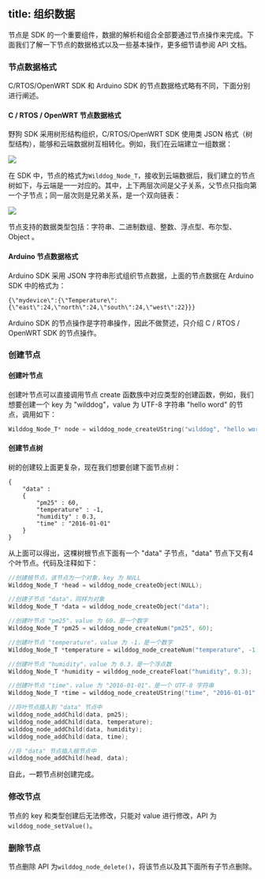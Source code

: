 title:  组织数据
---

节点是 SDK 的一个重要组件，数据的解析和组合全部要通过节点操作来完成。下面我们了解一下节点的数据格式以及一些基本操作，更多细节请参阅 API 文档。
### 节点数据格式
C/RTOS/OpenWRT SDK 和 Arduino SDK 的节点数据格式略有不同，下面分别进行阐述。
#### C / RTOS / OpenWRT 节点数据格式

野狗 SDK 采用树形结构组织，C/RTOS/OpenWRT SDK 使用类 JSON 格式（树型结构），能够和云端数据树互相转化。例如，我们在云端建立一组数据：

![](https://cdn.wilddog.com/z/iot/images/guide_2_1.png)

在 SDK 中，节点的格式为`Wilddog_Node_T`，接收到云端数据后，我们建立的节点树如下，与云端是一一对应的。其中，上下两层次间是父子关系，父节点只指向第一个子节点；同一层次则是兄弟关系，是一个双向链表：

![](https://cdn.wilddog.com/z/iot/images/guide_2_2.png)

节点支持的数据类型包括：字符串、二进制数组、整数、浮点型、布尔型、Object 。

#### Arduino 节点数据格式
Arduino SDK 采用 JSON 字符串形式组织节点数据，上面的节点数据在 Arduino SDK 中的格式为：

	{\"mydevice\":{\"Temperature\":{\"east\":24,\"north\":24,\"south\":24,\"west\":22}}}

Arduino SDK 的节点操作是字符串操作，因此不做赘述，只介绍 C / RTOS / OpenWRT SDK 的节点操作。

### 创建节点

#### 创建叶节点

创建叶节点可以直接调用节点 create 函数族中对应类型的创建函数，例如，我们想要创建一个 key 为 "wilddog"，value 为 UTF-8 字符串 "hello word" 的节点，调用如下：
```c
Wilddog_Node_T* node = wilddog_node_createUString("wilddog", "hello world");
```
#### 创建节点树

树的创建较上面更复杂，现在我们想要创建下面节点树：

	{
		"data" :
		{
			"pm25" : 60,
			"temperature" : -1,
			"humidity" : 0.3,
			"time" : "2016-01-01"
	    }
	}

从上面可以得出，这棵树根节点下面有一个 "data" 子节点，"data" 节点下又有4个叶节点。代码及注释如下：
```c
//创建根节点，该节点为一个对象，key 为 NULL 
Wilddog_Node_T *head = wilddog_node_createObject(NULL);

//创建子节点 "data"，同样为对象
Wilddog_Node_T *data = wilddog_node_createObject("data");

//创建叶节点 "pm25"，value 为 60，是一个数字
Wilddog_Node_T *pm25 = wilddog_node_createNum("pm25", 60);

//创建叶节点 "temperature"，value 为 -1，是一个数字
Wilddog_Node_T *temperature = wilddog_node_createNum("temperature", -1);

//创建叶节点 "humidity"，value 为 0.3，是一个浮点数
Wilddog_Node_T *humidity = wilddog_node_createFloat("humidity", 0.3);

//创建叶节点 "time"，value 为 "2016-01-01"，是一个 UTF-8 字符串
Wilddog_Node_T *time = wilddog_node_createUString("time", "2016-01-01");

//将叶节点插入到 "data" 节点中
wilddog_node_addChild(data, pm25);
wilddog_node_addChild(data, temperature);
wilddog_node_addChild(data, humidity);
wilddog_node_addChild(data, time);

//将 "data" 节点插入根节点中
wilddog_node_addChild(head, data);
```

自此，一颗节点树创建完成。

### 修改节点

节点的 key 和类型创建后无法修改，只能对 value 进行修改，API 为`wilddog_node_setValue()`。

### 删除节点

节点删除 API 为`wilddog_node_delete()`，将该节点以及其下面所有子节点删除。
